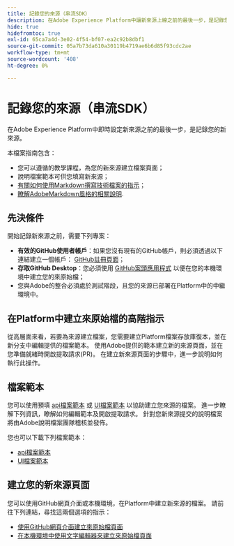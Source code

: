 ```yaml
---
title: 記錄您的來源（串流SDK）
description: 在Adobe Experience Platform中讓新來源上線之前的最後一步，是記錄您的新來源。
hide: true
hidefromtoc: true
exl-id: 65ca7a4d-3e02-4f54-bf07-ea2c92b8dbf1
source-git-commit: 05a7b73da610a30119b4719ae6b6d85f93cdc2ae
workflow-type: tm+mt
source-wordcount: '408'
ht-degree: 0%

---
```


# 記錄您的來源（串流SDK）

在Adobe Experience Platform中即時設定新來源之前的最後一步，是記錄您的新來源。

本檔案指南包含：

* 您可以遵循的教學課程，為您的新來源建立檔案頁面；
* 說明檔案範本可供您填寫新來源；
* [有關如何使用Markdown撰寫技術檔案的指示](https://experienceleague.adobe.com/docs/contributor/contributor-guide/writing-essentials/markdown.html?lang=en)；
* [瞭解AdobeMarkdown風格的相關說明](https://experienceleague.adobe.com/docs/contributor/contributor-guide/writing-essentials/markdown.html?lang=en#custom-markdown-extensions).

## 先決條件

開始記錄新來源之前，需要下列專案：

* **有效的GitHub使用者帳戶**：如果您沒有現有的GitHub帳戶，則必須透過以下連結建立一個帳戶： [GitHub註冊頁面](https://github.com/)；
* **存取GitHub Desktop**：您必須使用 [GitHub案頭應用程式](https://desktop.github.com/) 以便在您的本機環境中建立您的來原始檔；
* 您與Adobe的整合必須處於測試階段，且您的來源已部署在Platform中的中繼環境中。

## 在Platform中建立來原始檔的高階指示

從高層面來看，若要為來源建立檔案，您需要建立Platform檔案存放庫復本，並在新分支中編輯提供的檔案範本。 使用Adobe提供的範本建立新的來源頁面，並在您準備就緒時開啟提取請求(PR)。 在建立新來源頁面的步驟中，進一步說明如何執行此操作。

## 檔案範本

您可以使用預填 [api檔案範本](streaming-template-api.md) 或 [UI檔案範本](streaming-template-ui.md) 以協助建立您來源的檔案。 進一步瞭解下列資訊，瞭解如何編輯範本及開啟提取請求。 針對您新來源提交的說明檔案將由Adobe說明檔案團隊稽核並發佈。

您也可以下載下列檔案範本：

* [api檔案範本](../assets/streaming/streaming-template-api.zip)
* [UI檔案範本](../assets/streaming/streaming-template-ui.zip)

## 建立您的新來源頁面

您可以使用GitHub網頁介面或本機環境，在Platform中建立新來源的檔案。 請前往下列連結，尋找這兩個選項的指示：

* [使用GitHub網頁介面建立來原始檔頁面](../documentation/github.md)
* [在本機環境中使用文字編輯器來建立來原始檔頁面](../documentation/text-editor.md)

